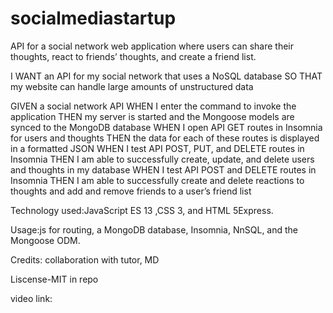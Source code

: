 # socialmediastartup
 API for a social network web application where users can share their thoughts, react to friends’ thoughts, and create a friend list.

I WANT an API for my social network that uses a NoSQL database
SO THAT my website can handle large amounts of unstructured data

GIVEN a social network API
WHEN I enter the command to invoke the application
THEN my server is started and the Mongoose models are synced to the MongoDB database
WHEN I open API GET routes in Insomnia for users and thoughts
THEN the data for each of these routes is displayed in a formatted JSON
WHEN I test API POST, PUT, and DELETE routes in Insomnia
THEN I am able to successfully create, update, and delete users and thoughts in my database
WHEN I test API POST and DELETE routes in Insomnia
THEN I am able to successfully create and delete reactions to thoughts and add and remove friends to a user’s friend list

Technology used:JavaScript ES 13 ,CSS 3, and HTML 5Express.

Usage:js for routing, a MongoDB database, Insomnia, NnSQL, and the Mongoose ODM.

Credits: collaboration with tutor, MD

Liscense-MIT in repo


video link: